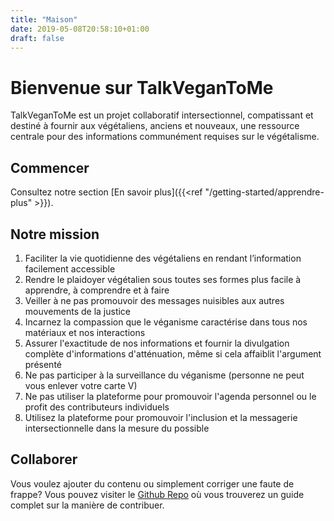 ```yaml
---
title: "Maison"
date: 2019-05-08T20:58:10+01:00
draft: false
---
```


# Bienvenue sur TalkVeganToMe

TalkVeganToMe est un projet collaboratif intersectionnel, compatissant et destiné à fournir aux végétaliens, anciens et nouveaux, une ressource centrale pour des informations communément requises sur le végétalisme.

## Commencer

Consultez notre section [En savoir plus]({{<ref "/getting-started/apprendre-plus" >}}).

## Notre mission

1. Faciliter la vie quotidienne des végétaliens en rendant l’information facilement accessible
2. Rendre le plaidoyer végétalien sous toutes ses formes plus facile à apprendre, à comprendre et à faire
3. Veiller à ne pas promouvoir des messages nuisibles aux autres mouvements de la justice
4. Incarnez la compassion que le véganisme caractérise dans tous nos matériaux et nos interactions
5. Assurer l'exactitude de nos informations et fournir la divulgation complète d'informations d'atténuation, même si cela affaiblit l'argument présenté
6. Ne pas participer à la surveillance du véganisme (personne ne peut vous enlever votre carte V)
7. Ne pas utiliser la plateforme pour promouvoir l'agenda personnel ou le profit des contributeurs individuels
8. Utilisez la plateforme pour promouvoir l'inclusion et la messagerie intersectionnelle dans la mesure du possible


## Collaborer

Vous voulez ajouter du contenu ou simplement corriger une faute de frappe? Vous pouvez visiter le [Github Repo](https://github.com/talkvegantome/talkvegan-hugo) où vous trouverez un guide complet sur la manière de contribuer.
